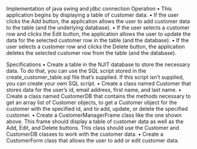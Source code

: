 
Implementation of java swing and jdbc connection
Operation
•	This application begins by displaying a table of customer data.
•	If the user clicks the Add button, the application allows the user to add customer data to the table (and the underlying database).
•	If the user selects a customer row and clicks the Edit button, the application allows the user to update the data for the selected customer row in the table (and the database).
•	If the user selects a customer row and clicks the Delete button, the application deletes the selected customer row from the table (and the database).


Specifications
•	Create a table in the NJIT database to store the necessary data. To do that, you can use the SQL script stored in the create_customer_table.sql file that’s supplied. If this script isn’t supplied, you can create your own SQL script.
•	Create a class named Customer that stores data for the user’s id, email address, first name, and last name.
•	Create a class named CustomerDB that contains the methods necessary to get an array list of Customer objects, to get a Customer object for the customer with the specified id, and to add, update, or delete the specified customer.
•	Create a CustomerManagerFrame class like the one shown above. This frame should display a table of customer data as well as the Add, Edit, and Delete buttons. This class should use the Customer and CustomerDB classes to work with the customer data.
•	Create a CustomerForm class that allows the user to add or edit customer data.
 
